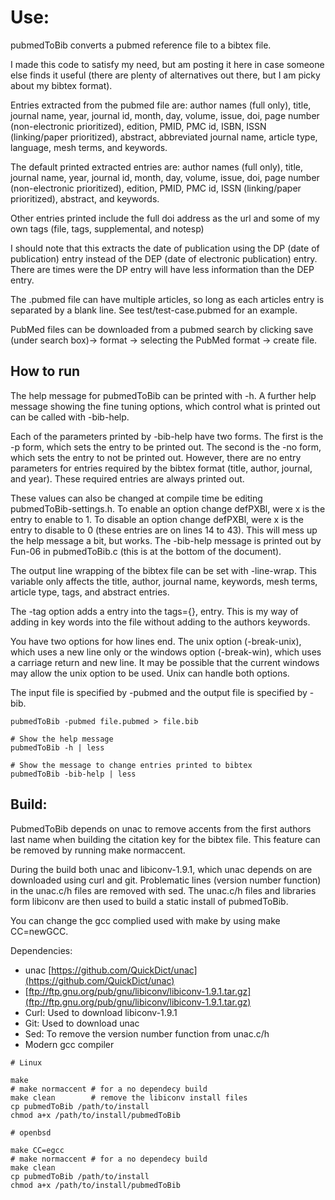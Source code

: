 # Use:

pubmedToBib converts a pubmed reference file to a bibtex
  file.

I made this code to satisfy my need, but am posting it here
  in case someone else finds it useful (there are plenty of
  alternatives out there, but I am picky about my bibtex
  format).

Entries extracted from the pubmed file are:
  author names (full only), title, journal name, year,
  journal id, month, day, volume, issue, doi,
  page number (non-electronic prioritized), edition, PMID,
  PMC id, ISBN, ISSN (linking/paper prioritized), abstract,
  abbreviated journal name, article type, language,
  mesh terms, and keywords.

The default printed extracted entries are:
  author names (full only), title, journal name, year,
  journal id, month, day, volume, issue, doi,
  page number (non-electronic prioritized), edition, PMID,
  PMC id, ISSN (linking/paper prioritized), abstract,
  and keywords.

Other entries printed include the full doi address as the
  url and some of my own tags
  (file, tags, supplemental, and notesp)

I should note that this extracts the date of publication
  using the DP (date of publication) entry instead of the
  DEP (date of electronic publication) entry. There are
  times were the DP entry will have less information than
  the DEP entry.

The .pubmed file can have multiple articles, so long as
  each articles entry is separated by a blank line. See
  test/test-case.pubmed for an example.

PubMed files can be downloaded from a pubmed search by
  clicking save (under search box)-> format -> 
  selecting the PubMed format -> create file.

## How to run

The help message for pubmedToBib can be printed with 
  -h. A further help message showing the fine tuning
  options, which control what is printed out can be called
  with -bib-help.

Each of the parameters printed by -bib-help have two forms.
  The first is the -p form, which sets the entry to be
  printed out. The second is the -no form, which sets the
  entry to not be printed out. However, there are no
  entry parameters for entries required by the bibtex
  format (title, author, journal, and year). These required
  entries are always printed out.

These values can also be changed at compile time be editing
  pubmedToBib-settings.h. To enable an option change
  defPXBl, were x is the entry to enable to 1. To disable
  an option change defPXBl, were x is the entry to disable
  to 0 (these entries are on lines 14 to 43). This will
  mess up the help message a bit, but works. The -bib-help
  message is printed out by Fun-06 in pubmedToBib.c
  (this is at the bottom of the document).

The output line wrapping of the bibtex file can be set with
  -line-wrap. This variable only affects the title, author,
  journal name, keywords, mesh terms, article type, tags,
  and abstract entries.

The -tag option adds a entry into the tags={}, entry. This
  is my way of adding in key words into the file without
  adding to the authors keywords.

You have two options for how lines end. The unix option
  (-break-unix), which uses a new line only or the
  windows option (-break-win), which uses a carriage return
  and new line. It may be possible that the current windows
  may allow the unix option to be used. Unix can handle
  both options.

The input file is specified by -pubmed and the output file
  is specified by -bib.

```
pubmedToBib -pubmed file.pubmed > file.bib

# Show the help message
pubmedToBib -h | less

# Show the message to change entries printed to bibtex
pubmedToBib -bib-help | less
```

## Build:

PubmedToBib depends on unac to remove accents from the
  first authors last name when building the citation key
  for the bibtex file. This feature can be removed by
  running make normaccent.

During the build both unac and libiconv-1.9.1, which unac
  depends on are downloaded using curl and git. 
  Problematic lines (version number function) in the
  unac.c/h files are removed with sed. The unac.c/h files
  and libraries form libiconv are then used to build a
  static install of pubmedToBib.

You can change the gcc complied used with make by using
  make CC=newGCC.

Dependencies:

- unac [https://github.com/QuickDict/unac](https://github.com/QuickDict/unac)
- [ftp://ftp.gnu.org/pub/gnu/libiconv/libiconv-1.9.1.tar.gz](ftp://ftp.gnu.org/pub/gnu/libiconv/libiconv-1.9.1.tar.gz)
- Curl: Used to download libiconv-1.9.1
- Git: Used to download unac
- Sed: To remove the version number function from unac.c/h
- Modern gcc compiler

```
# Linux

make
# make normaccent # for a no dependecy build
make clean        # remove the libiconv install files
cp pubmedToBib /path/to/install
chmod a+x /path/to/install/pubmedToBib
```

```
# openbsd

make CC=egcc
# make normaccent # for a no dependecy build
make clean
cp pubmedToBib /path/to/install
chmod a+x /path/to/install/pubmedToBib
```
